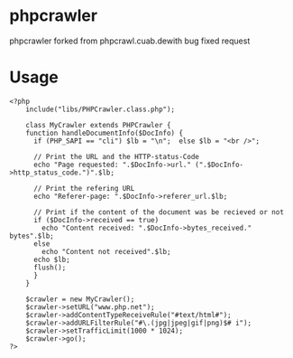 # phpcrawler
phpcrawler forked from phpcrawl.cuab.dewith bug fixed request

# Usage

    <?php
        include("libs/PHPCrawler.class.php");
      
        class MyCrawler extends PHPCrawler {
        function handleDocumentInfo($DocInfo) {
          if (PHP_SAPI == "cli") $lb = "\n";  else $lb = "<br />";
      
          // Print the URL and the HTTP-status-Code
          echo "Page requested: ".$DocInfo->url." (".$DocInfo->http_status_code.")".$lb;
          
          // Print the refering URL
          echo "Referer-page: ".$DocInfo->referer_url.$lb;
          
          // Print if the content of the document was be recieved or not
          if ($DocInfo->received == true)
            echo "Content received: ".$DocInfo->bytes_received." bytes".$lb;
          else
            echo "Content not received".$lb; 
          echo $lb;
          flush();
          } 
        }
    
        $crawler = new MyCrawler();
        $crawler->setURL("www.php.net");
        $crawler->addContentTypeReceiveRule("#text/html#");
        $crawler->addURLFilterRule("#\.(jpg|jpeg|gif|png)$# i");
        $crawler->setTrafficLimit(1000 * 1024);
        $crawler->go();
    ?>
